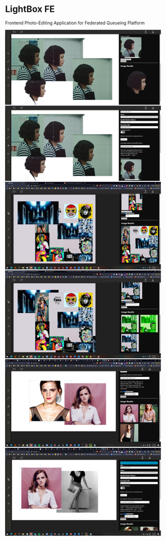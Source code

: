 # LightBox FE

Frontend Photo-Editing Application for Federated Queueing Platform

<img src="assets/1.png?raw=true" />
<br />
<img src="assets/2.png?raw=true" />
<br />
<img src="assets/3.png?raw=true" />
<br />
<img src="assets/4.png?raw=true" />
<br />
<img src="assets/5.png?raw=true" />
<br />
<img src="assets/6.png?raw=true" />
<br />
